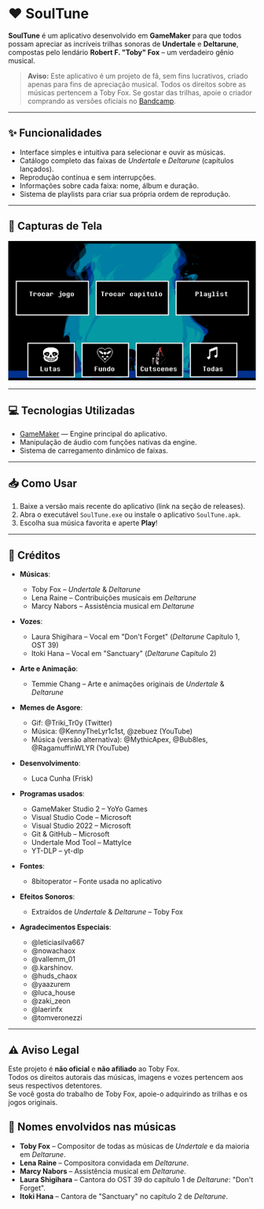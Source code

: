 # ❤️ SoulTune

**SoulTune** é um aplicativo desenvolvido em **GameMaker** para que todos possam apreciar as incríveis trilhas sonoras de **Undertale** e **Deltarune**, compostas pelo lendário **Robert F. "Toby" Fox** – um verdadeiro gênio musical.

> **Aviso:** Este aplicativo é um projeto de fã, sem fins lucrativos, criado apenas para fins de apreciação musical. Todos os direitos sobre as músicas pertencem a Toby Fox. Se gostar das trilhas, apoie o criador comprando as versões oficiais no [Bandcamp](https://tobyfox.bandcamp.com/).

---

## ✨ Funcionalidades
- Interface simples e intuitiva para selecionar e ouvir as músicas.
- Catálogo completo das faixas de *Undertale* e *Deltarune* (capítulos lançados).
- Reprodução contínua e sem interrupções.
- Informações sobre cada faixa: nome, álbum e duração.
- Sistema de playlists para criar sua própria ordem de reprodução.

---

## 📸 Capturas de Tela
![Captura 1](image.png)

---

## 💻 Tecnologias Utilizadas
- [GameMaker](https://gamemaker.io/) — Engine principal do aplicativo.
- Manipulação de áudio com funções nativas da engine.
- Sistema de carregamento dinâmico de faixas.

---

## 📥 Como Usar
1. Baixe a versão mais recente do aplicativo (link na seção de releases).
2. Abra o executável `SoulTune.exe` ou instale o aplicativo `SoulTune.apk`.
3. Escolha sua música favorita e aperte **Play**!

---

## 📜 Créditos
- **Músicas**:  
  - Toby Fox – *Undertale* & *Deltarune*  
  - Lena Raine – Contribuições musicais em *Deltarune*  
  - Marcy Nabors – Assistência musical em *Deltarune*  

- **Vozes**:  
  - Laura Shigihara – Vocal em "Don't Forget" (*Deltarune* Capítulo 1, OST 39)  
  - Itoki Hana – Vocal em "Sanctuary" (*Deltarune* Capítulo 2)  

- **Arte e Animação**:  
  - Temmie Chang – Arte e animações originais de *Undertale* & *Deltarune*  

- **Memes de Asgore**:  
  - Gif: @Triki_Tr0y (Twitter)  
  - Música: @KennyTheLyr1c1st, @zebuez (YouTube)  
  - Música (versão alternativa): @MythicApex, @Bub8les, @RagamuffinWLYR (YouTube)  

- **Desenvolvimento**:  
  - Luca Cunha (Frisk)  

- **Programas usados**:  
  - GameMaker Studio 2 – YoYo Games  
  - Visual Studio Code – Microsoft  
  - Visual Studio 2022 – Microsoft  
  - Git & GitHub – Microsoft  
  - Undertale Mod Tool – MattyIce  
  - YT-DLP – yt-dlp  

- **Fontes**:  
  - 8bitoperator – Fonte usada no aplicativo  

- **Efeitos Sonoros**:  
  - Extraídos de *Undertale* & *Deltarune* – Toby Fox  

- **Agradecimentos Especiais**:  
  - @leticiasilva667
  - @nowachaox
  - @vallemm_01
  - @.karshinov.
  - @huds_chaox
  - @yaazurem
  - @luca_house
  - @zaki_zeon
  - @laerinfx
  - @tomveronezzi

---

## ⚠️ Aviso Legal
Este projeto é **não oficial** e **não afiliado** ao Toby Fox.  
Todos os direitos autorais das músicas, imagens e vozes pertencem aos seus respectivos detentores.  
Se você gosta do trabalho de Toby Fox, apoie-o adquirindo as trilhas e os jogos originais.

## 🎵 Nomes envolvidos nas músicas
- **Toby Fox** – Compositor de todas as músicas de *Undertale* e da maioria em *Deltarune*.  
- **Lena Raine** – Compositora convidada em *Deltarune*.  
- **Marcy Nabors** – Assistência musical em *Deltarune*.  
- **Laura Shigihara** – Cantora do OST 39 do capítulo 1 de *Deltarune*: "Don't Forget".  
- **Itoki Hana** – Cantora de "Sanctuary" no capítulo 2 de *Deltarune*.  